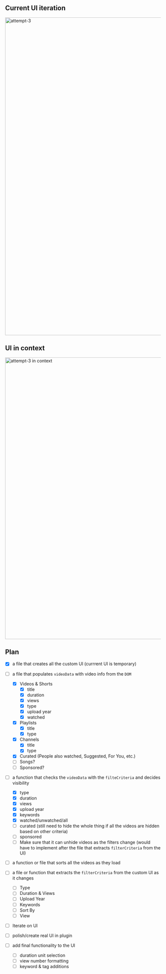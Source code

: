## Current UI iteration
<img width="3399" height="1029" alt="attempt-3" src="https://github.com/user-attachments/assets/a460d617-867b-4319-8e45-5c6a78f7590c" />

## UI in context
<img width="3319" height="912" alt="attempt-3 in context" src="https://github.com/user-attachments/assets/6a9e8250-99ee-4d3c-b64c-b905295dcdbb" />

## Plan
- [x] a file that creates all the custom UI (currrent UI is temporary)

- [ ] a file that populates `videoData` with video info from the `DOM`
	- [x] Videos & Shorts
		- [x] title
		- [x] duration
		- [x] views
		- [x] type
		- [x] upload year
		- [x] watched
	- [x] Playlists
		- [x] title
		- [x] type
	- [x] Channels
		- [x] title
		- [x] type
	- [x] Curated (People also watched, Suggested, For You, etc.) 
    - [ ] Songs?
	- [ ] Sponsored?

- [ ] a function that checks the `videoData` with the `filteCriteria` and decides visibility
	- [x] type
	- [x] duration
	- [x] views
	- [x] upload year
	- [x] keywords
	- [x] watched/unwatched/all
	- [ ] curated (still need to hide the whole thing if all the videos are hidden based on other criteria)
	- [ ] sponsored
    - [ ] Make sure that it can unhide videos as the filters change (would have to implement after the file that extracts `filterCriteria` from the UI)

- [ ] a function or file that sorts all the videos as they load

- [ ] a file or function that extracts the `filterCriteria` from the custom UI as it changes
  - [ ] Type
  - [ ] Duration & Views
  - [ ] Upload Year
  - [ ] Keywords
  - [ ] Sort By
  - [ ] View

- [ ] Iterate on UI
- [ ] polish/create real UI in plugin
- [ ] add final functionality to the UI
	- [ ] duration unit selection
	- [ ] view number formatting
	- [ ] keyword & tag additions
